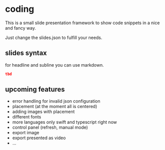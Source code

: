 # coding

This is a small slide presentation framework to show code snippets in 
a nice and fancy way.

Just change the slides.json to fulfill your needs.

## slides syntax

for headline and subline you can use markdown.

```json
tbd
```


## upcoming features 

- error handling for invalid json configuration
- placement (at the moment all is centered)
- adding images with placement
- different fonts
- more languages only swift and typescript right now
- control panel (refresh, manual mode)
- export image
- export presented as video
- ...